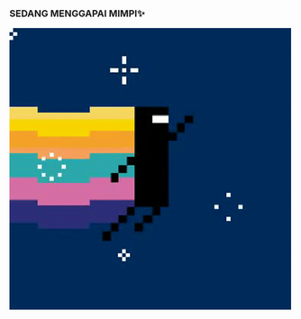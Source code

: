 ### SEDANG MENGGAPAI MIMPI✨
![Bit.Trip Runner](https://github.com/Abdullahsams/Abdullahsams/blob/master/4534.gif) 



<!--
**Abdullahsams/Abdullahsams** is a ✨ _special_ ✨ repository because its `README.md` (this file) appears on your GitHub profile.

Here are some ideas to get you started:

- 🔭 I’m currently working on ...
- 🌱 I’m currently learning ...
- 👯 I’m looking to collaborate on ...
- 🤔 I’m looking for help with ...
- 💬 Ask me about ...
- 📫 How to reach me: ...
- 😄 Pronouns: ...
- ⚡ Fun fact: ...
-->
